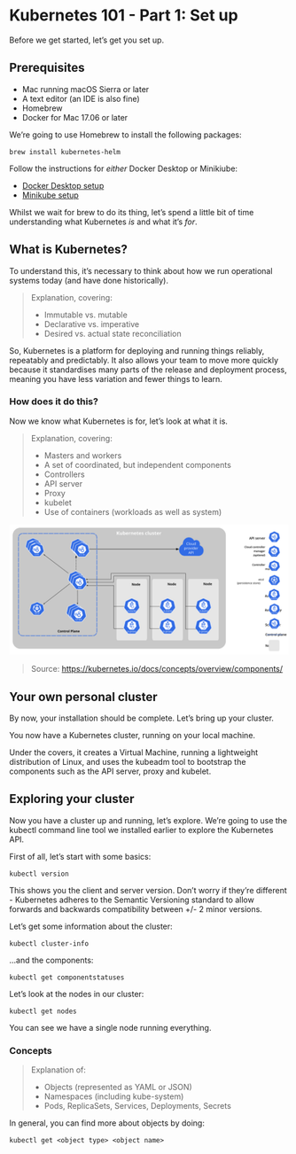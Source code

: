 # Kubernetes 101 - Part 1: Set up

Before we get started, let’s get you set up.

## Prerequisites

- Mac running macOS Sierra or later
- A text editor (an IDE is also fine)
- Homebrew
- Docker for Mac 17.06 or later

We’re going to use Homebrew to install the following packages:

	brew install kubernetes-helm

Follow the instructions for _either_ Docker Desktop or Minikiube:

- [Docker Desktop setup](docker-desktop-setup.md)
- [Minikube setup](minikube-setup.md)

Whilst we wait for brew to do its thing, let’s spend a little bit of time understanding what Kubernetes _is_ and what it’s _for_.

## What is Kubernetes?

To understand this, it’s necessary to think about how we run operational systems today (and have done historically).

> Explanation, covering:
> - Immutable vs. mutable
> - Declarative vs. imperative
> - Desired vs. actual state reconciliation

So, Kubernetes is a platform for deploying and running things reliably, repeatably and predictably. It also allows your team to move more quickly because it standardises many parts of the release and deployment process, meaning you have less variation and fewer things to learn.

### How does it do this?

Now we know what Kubernetes is for, let’s look at what it is.

> Explanation, covering:
> - Masters and workers
> - A set of coordinated, but independent components
> - Controllers
> - API server
> - Proxy
> - kubelet
> - Use of containers (workloads as well as system)

![Components of Kubernetes](img/components-of-kubernetes.svg)

> Source: https://kubernetes.io/docs/concepts/overview/components/

## Your own personal cluster

By now, your installation should be complete. Let’s bring up your cluster.

You now have a Kubernetes cluster, running on your local machine.

Under the covers, it creates a Virtual Machine, running a lightweight distribution of Linux, and uses the kubeadm tool to bootstrap the components such as the API server, proxy and kubelet.

## Exploring your cluster

Now you have a cluster up and running, let’s explore. We’re going to use the kubectl command line tool we installed earlier to explore the Kubernetes API.

First of all, let’s start with some basics:

	kubectl version

This shows you the client and server version. Don’t worry if they’re different - Kubernetes adheres to the Semantic Versioning standard to allow forwards and backwards compatibility between +/- 2 minor versions.

Let’s get some information about the cluster:

	kubectl cluster-info

...and the components:

	kubectl get componentstatuses

Let’s look at the nodes in our cluster:

	kubectl get nodes

You can see we have a single node running everything.

### Concepts

> Explanation of:
> 
> - Objects (represented as YAML or JSON)
> - Namespaces (including kube-system)
> - Pods, ReplicaSets, Services, Deployments, Secrets

In general, you can find more about objects by doing:

	kubectl get <object type> <object name>
